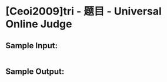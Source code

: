 # [Ceoi2009]tri - 题目 - Universal Online Judge


## Sample Input: 
```

```

## Sample Output: 
```

```
